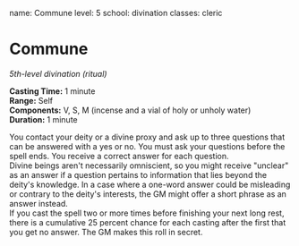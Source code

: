 name: Commune level: 5 school: divination classes: cleric

# Commune
_5th-level divination (ritual)_

**Casting Time:** 1 minute    
**Range:** Self    
**Components:** V, S, M (incense and a vial of holy or unholy water)    
**Duration:** 1 minute

You contact your deity or a divine proxy and ask up to three questions that can be answered with a yes or no. You must ask your questions before the spell ends. You receive a correct answer for each question.    
Divine beings aren't necessarily omniscient, so you might receive "unclear" as an answer if a question pertains to information that lies beyond the deity's knowledge. In a case where a one-word answer could be misleading or contrary to the deity's interests, the GM might offer a short phrase as an answer instead.    
If you cast the spell two or more times before finishing your next long rest, there is a cumulative 25 percent chance for each casting after the first that you get no answer. The GM makes this roll in secret. 